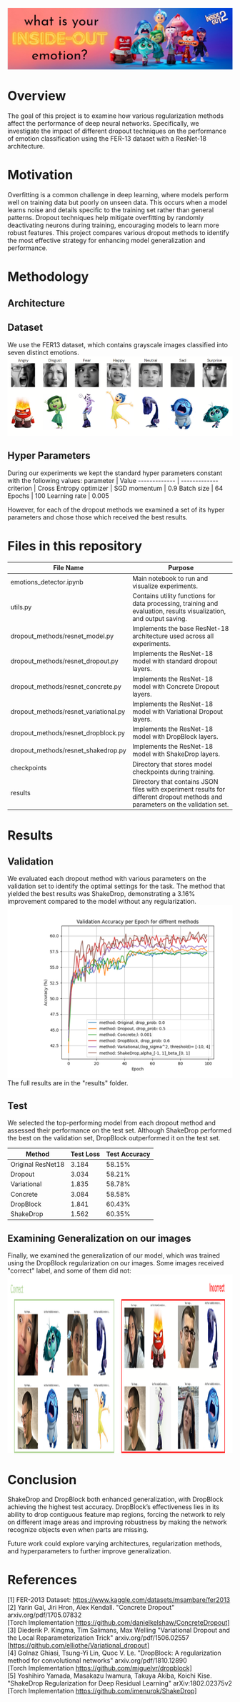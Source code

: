 ![](images/project_logo.png)


# Overview
The goal of this project is to examine how various regularization methods affect the performance of deep neural networks. 
Specifically, we investigate the impact of different dropout techniques on the performance of emotion classification using the FER-13 dataset with a ResNet-18 architecture.

# Motivation
Overfitting is a common challenge in deep learning, where models perform well on training data but poorly on unseen data. This occurs when a model learns noise and details specific to the training set rather than general patterns. Dropout techniques help mitigate overfitting by randomly deactivating neurons during training, encouraging models to learn more robust features. This project compares various dropout methods to identify the most effective strategy for enhancing model generalization and performance.

# Methodology
## Architecture

## Dataset
We use the FER13 dataset, which contains grayscale images classified into seven distinct emotions. 
![](images/classes.png)

## Hyper Parameters
During our experiments we kept the standard hyper parameters constant with the following values:
parameter   | Value
------------- | -------------
criterion  |  Cross Entropy
optimizer  |  SGD
momentum   |  0.9
Batch size  |  64
Epochs   |  100
Learning rate  |  0.005

However, for each of the dropout methods we examined a set of its hyper parameters and chose those which received the best results.


# Files in this repository

File Name   | Purpose
------------- | -------------
emotions_detector.ipynb  | Main notebook to run and visualize experiments.
utils.py  | Contains utility functions for data processing, training and evaluation, results visualization, and output saving.
dropout_methods/resnet_model.py  | Implements the base ResNet-18 architecture used across all experiments.
dropout_methods/resnet_dropout.py | Implements the ResNet-18 model with standard dropout layers.
dropout_methods/resnet_concrete.py | 	Implements the ResNet-18 model with Concrete Dropout layers.
dropout_methods/resnet_variational.py | Implements the ResNet-18 model with Variational Dropout layers.
dropout_methods/resnet_dropblock.py | Implements the ResNet-18 model with DropBlock layers.
dropout_methods/resnet_shakedrop.py | Implements the ResNet-18 model with ShakeDrop layers.
checkpoints | Directory that stores model checkpoints during training.
results | Directory that contains JSON files with experiment results for different dropout methods and parameters on the validation set.

# Results
## Validation
We evaluated each dropout method with various parameters on the validation set to identify the optimal settings for the task. The method that yielded the best results was ShakeDrop, demonstrating a 3.16% improvement compared to the model without any regularization.
![](results/best_results/best_results_val.png)
The full results are in the "results" folder.

## Test
We selected the top-performing model from each dropout method and assessed their performance on the test set. 
Although ShakeDrop performed the best on the validation set, DropBlock outperformed it on the test set.
 
Method   | Test Loss   | Test Accuracy
------------- | ------------- | -------------
Original ResNet18  |  3.184  |  58.15%
Dropout  |  3.034  |  58.21%
Variational   |  1.835  |  58.78%
Concrete  |  3.084  |  58.58%
DropBlock   |  1.841  |  60.43%
ShakeDrop  |  1.562  |  60.35%

## Examining Generalization on our images
Finally, we examined the generalization of our model, which was trained using the DropBlock regularization on our images. 
Some images received "correct" label, and some of them did not:
<img src="images/exp.png" alt="Experiment Image" width="600" height="400" />

# Conclusion
ShakeDrop and DropBlock both enhanced generalization, with DropBlock achieving the highest test accuracy. DropBlock’s effectiveness lies in its ability to drop contiguous feature map regions, forcing the network to rely on different image areas and improving robustness by making the network recognize objects even when parts are missing.

Future work could explore varying architectures, regularization methods, and hyperparameters to further improve generalization.

# References
[1] FER-2013 Dataset: https://www.kaggle.com/datasets/msambare/fer2013  
[2] Yarin Gal, Jiri Hron, Alex Kendall. "Concrete Dropout" arxiv.org/pdf/1705.07832  
    [Torch Implementation https://github.com/danielkelshaw/ConcreteDropout]  
[3] Diederik P. Kingma, Tim Salimans, Max Welling "Variational Dropout and the Local Reparameterization Trick" arxiv.org/pdf/1506.02557  
    [https://github.com/elliothe/Variational_dropout]  
[4] Golnaz Ghiasi, Tsung-Yi Lin, Quoc V. Le. "DropBlock: A regularization method for convolutional networks" arxiv.org/pdf/1810.12890  
    [Torch Implementation https://github.com/miguelvr/dropblock]  
[5] Yoshihiro Yamada, Masakazu Iwamura, Takuya Akiba, Koichi Kise. "ShakeDrop Regularization for Deep Residual Learning" arXiv:1802.02375v2  
    [Torch Implementation https://github.com/imenurok/ShakeDrop]  
